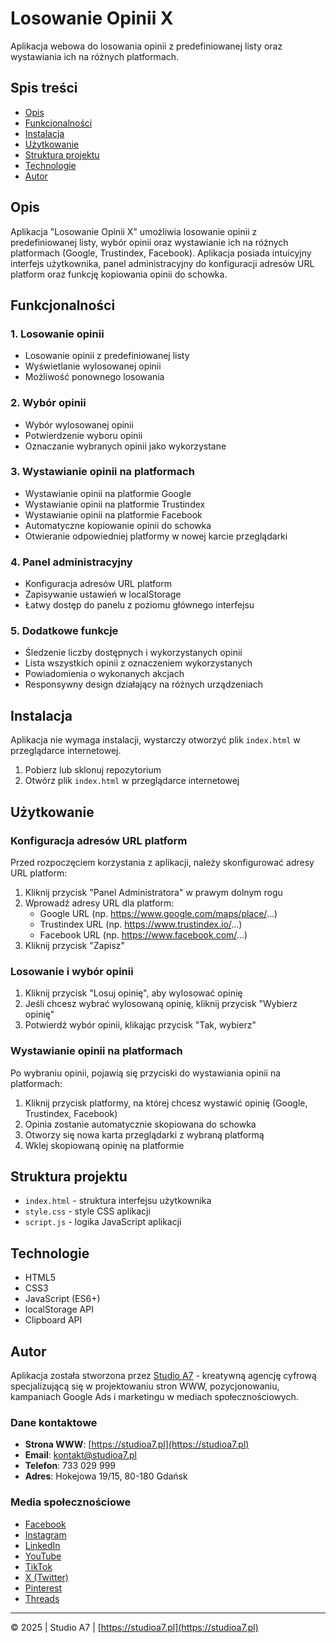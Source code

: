 # Losowanie Opinii X

Aplikacja webowa do losowania opinii z predefiniowanej listy oraz wystawiania ich na różnych platformach.

## Spis treści

- [Opis](#opis)
- [Funkcjonalności](#funkcjonalności)
- [Instalacja](#instalacja)
- [Użytkowanie](#użytkowanie)
- [Struktura projektu](#struktura-projektu)
- [Technologie](#technologie)
- [Autor](#autor)

## Opis

Aplikacja "Losowanie Opinii X" umożliwia losowanie opinii z predefiniowanej listy, wybór opinii oraz wystawianie ich na różnych platformach (Google, Trustindex, Facebook). Aplikacja posiada intuicyjny interfejs użytkownika, panel administracyjny do konfiguracji adresów URL platform oraz funkcję kopiowania opinii do schowka.

## Funkcjonalności

### 1. Losowanie opinii
- Losowanie opinii z predefiniowanej listy
- Wyświetlanie wylosowanej opinii
- Możliwość ponownego losowania

### 2. Wybór opinii
- Wybór wylosowanej opinii
- Potwierdzenie wyboru opinii
- Oznaczanie wybranych opinii jako wykorzystane

### 3. Wystawianie opinii na platformach
- Wystawianie opinii na platformie Google
- Wystawianie opinii na platformie Trustindex
- Wystawianie opinii na platformie Facebook
- Automatyczne kopiowanie opinii do schowka
- Otwieranie odpowiedniej platformy w nowej karcie przeglądarki

### 4. Panel administracyjny
- Konfiguracja adresów URL platform
- Zapisywanie ustawień w localStorage
- Łatwy dostęp do panelu z poziomu głównego interfejsu

### 5. Dodatkowe funkcje
- Śledzenie liczby dostępnych i wykorzystanych opinii
- Lista wszystkich opinii z oznaczeniem wykorzystanych
- Powiadomienia o wykonanych akcjach
- Responsywny design działający na różnych urządzeniach

## Instalacja

Aplikacja nie wymaga instalacji, wystarczy otworzyć plik `index.html` w przeglądarce internetowej.

1. Pobierz lub sklonuj repozytorium
2. Otwórz plik `index.html` w przeglądarce internetowej

## Użytkowanie

### Konfiguracja adresów URL platform

Przed rozpoczęciem korzystania z aplikacji, należy skonfigurować adresy URL platform:

1. Kliknij przycisk "Panel Administratora" w prawym dolnym rogu
2. Wprowadź adresy URL dla platform:
   - Google URL (np. https://www.google.com/maps/place/...)
   - Trustindex URL (np. https://www.trustindex.io/...)
   - Facebook URL (np. https://www.facebook.com/...)
3. Kliknij przycisk "Zapisz"

### Losowanie i wybór opinii

1. Kliknij przycisk "Losuj opinię", aby wylosować opinię
2. Jeśli chcesz wybrać wylosowaną opinię, kliknij przycisk "Wybierz opinię"
3. Potwierdź wybór opinii, klikając przycisk "Tak, wybierz"

### Wystawianie opinii na platformach

Po wybraniu opinii, pojawią się przyciski do wystawiania opinii na platformach:

1. Kliknij przycisk platformy, na której chcesz wystawić opinię (Google, Trustindex, Facebook)
2. Opinia zostanie automatycznie skopiowana do schowka
3. Otworzy się nowa karta przeglądarki z wybraną platformą
4. Wklej skopiowaną opinię na platformie

## Struktura projektu

- `index.html` - struktura interfejsu użytkownika
- `style.css` - style CSS aplikacji
- `script.js` - logika JavaScript aplikacji

## Technologie

- HTML5
- CSS3
- JavaScript (ES6+)
- localStorage API
- Clipboard API

## Autor

Aplikacja została stworzona przez [Studio A7](https://studioa7.pl) - kreatywną agencję cyfrową specjalizującą się w projektowaniu stron WWW, pozycjonowaniu, kampaniach Google Ads i marketingu w mediach społecznościowych.

### Dane kontaktowe

- **Strona WWW**: [https://studioa7.pl](https://studioa7.pl)
- **Email**: kontakt@studioa7.pl
- **Telefon**: 733 029 999
- **Adres**: Hokejowa 19/15, 80-180 Gdańsk

### Media społecznościowe

- [Facebook](https://www.facebook.com/studioa7pl)
- [Instagram](https://www.instagram.com/studioa7pl/)
- [LinkedIn](https://www.linkedin.com/company/17915486)
- [YouTube](https://www.youtube.com/@studioa7)
- [TikTok](https://www.tiktok.com/@studioa7pl)
- [X (Twitter)](https://x.com/studioa7pl)
- [Pinterest](https://pl.pinterest.com/studioa7)
- [Threads](https://www.threads.net/@studioa7pl)

---

© 2025 | Studio A7 | [https://studioa7.pl](https://studioa7.pl)